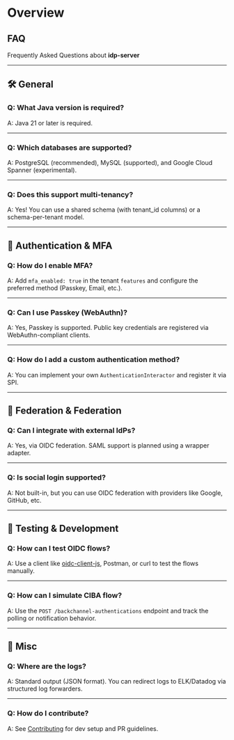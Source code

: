 # Overview

## FAQ

Frequently Asked Questions about **idp-server**

---

## 🛠 General

### Q: What Java version is required?

A: Java 21 or later is required.

---

### Q: Which databases are supported?

A: PostgreSQL (recommended), MySQL (supported), and Google Cloud Spanner (experimental).

---

### Q: Does this support multi-tenancy?

A: Yes! You can use a shared schema (with tenant_id columns) or a schema-per-tenant model.

---

## 🔐 Authentication & MFA

### Q: How do I enable MFA?

A: Add `mfa_enabled: true` in the tenant `features` and configure the preferred method (Passkey, Email, etc.).

---

### Q: Can I use Passkey (WebAuthn)?

A: Yes, Passkey is supported. Public key credentials are registered via WebAuthn-compliant clients.

---

### Q: How do I add a custom authentication method?

A: You can implement your own `AuthenticationInteractor` and register it via SPI.

---

## 🔄 Federation & Federation

### Q: Can I integrate with external IdPs?

A: Yes, via OIDC federation. SAML support is planned using a wrapper adapter.

---

### Q: Is social login supported?

A: Not built-in, but you can use OIDC federation with providers like Google, GitHub, etc.

---

## 🧪 Testing & Development

### Q: How can I test OIDC flows?

A: Use a client like [oidc-client-js](https://github.com/IdentityModel/oidc-client-js), Postman, or curl to test the flows manually.

---

### Q: How can I simulate CIBA flow?

A: Use the `POST /backchannel-authentications` endpoint and track the polling or notification behavior.

---

## 📄 Misc

### Q: Where are the logs?

A: Standard output (JSON format). You can redirect logs to ELK/Datadog via structured log forwarders.

---

### Q: How do I contribute?

A: See [Contributing](../contributing/index.md) for dev setup and PR guidelines.
